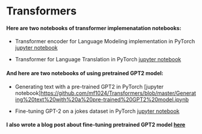 # Transformers

#### Here are two notebooks of transformer implemenatation notebooks:

- Transformer encoder for Language Modeling implementation in PyTorch [jupyter notebook](https://github.com/mf1024/Transformers/blob/master/Transformer%20Encoder%20for%20Language%20Modeling.ipynb)

- Transformer for Language Translation in PyTorch [jupyter notebook](https://github.com/mf1024/Transformers/blob/master/Transformer.ipynb)


#### And here are two notebooks of using pretrained GPT2 model:

- Generating text with a pre-trained GPT2 in PyTorch [jupyter notebook]https://github.com/mf1024/Transformers/blob/master/Generating%20text%20with%20a%20pre-trained%20GPT2%20model.ipynb

- Fine-tuning GPT-2 on a jokes dataset in PyTorch [jupyter notebook](https://github.com/mf1024/Transformers/blob/master/Fine-tuning%20GPT2-medium%20in%20PyTorch.ipynb)


#### I also wrote a blog post about fine-tuning pretrained GPT2 model [here](https://mf1024.github.io/2019/11/12/Fun-With-GPT-2_/)
